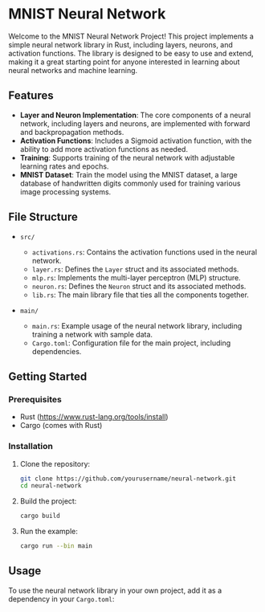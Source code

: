 # MNIST Neural Network

Welcome to the MNIST Neural Network Project! This project implements a simple neural network library in Rust, including layers, neurons, and activation functions. The library is designed to be easy to use and extend, making it a great starting point for anyone interested in learning about neural networks and machine learning.

## Features

- **Layer and Neuron Implementation**: The core components of a neural network, including layers and neurons, are implemented with forward and backpropagation methods.
- **Activation Functions**: Includes a Sigmoid activation function, with the ability to add more activation functions as needed.
- **Training**: Supports training of the neural network with adjustable learning rates and epochs.
- **MNIST Dataset**: Train the model using the MNIST dataset, a large database of handwritten digits commonly used for training various image processing systems.

## File Structure

- `src/`
  - `activations.rs`: Contains the activation functions used in the neural network.
  - `layer.rs`: Defines the `Layer` struct and its associated methods.
  - `mlp.rs`: Implements the multi-layer perceptron (MLP) structure.
  - `neuron.rs`: Defines the `Neuron` struct and its associated methods.
  - `lib.rs`: The main library file that ties all the components together.

- `main/`
  - `main.rs`: Example usage of the neural network library, including training a network with sample data.
  - `Cargo.toml`: Configuration file for the main project, including dependencies.

## Getting Started

### Prerequisites

- Rust (https://www.rust-lang.org/tools/install)
- Cargo (comes with Rust)

### Installation

1. Clone the repository:
   ```sh
   git clone https://github.com/yourusername/neural-network.git
   cd neural-network
   ```

2. Build the project:
   ```sh
   cargo build
   ```

3. Run the example:
   ```sh
   cargo run --bin main
   ```

## Usage

To use the neural network library in your own project, add it as a dependency in your `Cargo.toml`:


